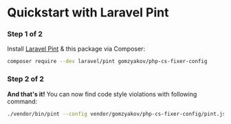 # Quickstart with Laravel Pint

### Step 1 of 2

Install [Laravel Pint](https://github.com/laravel/pint) & this package via Composer:

```sh
composer require --dev laravel/pint gomzyakov/php-cs-fixer-config
```

### Step 2 of 2

**And that's it!** You can now find code style violations with following command:

```sh
./vendor/bin/pint --config vendor/gomzyakov/php-cs-fixer-config/pint.json
```
